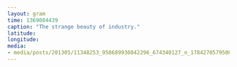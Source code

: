 ```yaml
---
layout: gram
time: 1369084439
caption: "The strange beauty of industry."
latitude: 
longitude: 
media:
- media/posts/201305/11348253_958689930842296_674340127_n_17842705795000351.jpg
---
```

